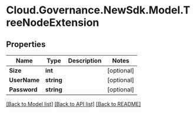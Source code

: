# Cloud.Governance.NewSdk.Model.TreeNodeExtension
## Properties

Name | Type | Description | Notes
------------ | ------------- | ------------- | -------------
**Size** | **int** |  | [optional] 
**UserName** | **string** |  | [optional] 
**Password** | **string** |  | [optional] 

[[Back to Model list]](../README.md#documentation-for-models) [[Back to API list]](../README.md#documentation-for-api-endpoints) [[Back to README]](../README.md)

